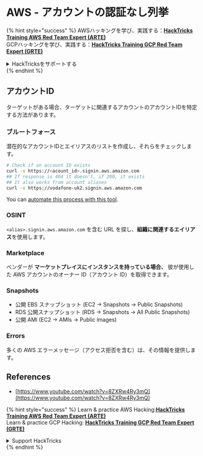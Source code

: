 # AWS - アカウントの認証なし列挙

{% hint style="success" %}
AWSハッキングを学び、実践する：<img src="../../../.gitbook/assets/image (1).png" alt="" data-size="line">[**HackTricks Training AWS Red Team Expert (ARTE)**](https://training.hacktricks.xyz/courses/arte)<img src="../../../.gitbook/assets/image (1).png" alt="" data-size="line">\
GCPハッキングを学び、実践する：<img src="../../../.gitbook/assets/image (2).png" alt="" data-size="line">[**HackTricks Training GCP Red Team Expert (GRTE)**<img src="../../../.gitbook/assets/image (2).png" alt="" data-size="line">](https://training.hacktricks.xyz/courses/grte)

<details>

<summary>HackTricksをサポートする</summary>

* [**サブスクリプションプラン**](https://github.com/sponsors/carlospolop)を確認してください！
* **💬 [**Discordグループ**](https://discord.gg/hRep4RUj7f)または[**Telegramグループ**](https://t.me/peass)に参加するか、**Twitter** 🐦 [**@hacktricks\_live**](https://twitter.com/hacktricks\_live)**をフォローしてください。**
* **ハッキングのトリックを共有するには、[**HackTricks**](https://github.com/carlospolop/hacktricks)および[**HackTricks Cloud**](https://github.com/carlospolop/hacktricks-cloud)のGitHubリポジトリにPRを提出してください。**

</details>
{% endhint %}

## アカウントID

ターゲットがある場合、ターゲットに関連するアカウントのアカウントIDを特定する方法があります。

### ブルートフォース

潜在的なアカウントIDとエイリアスのリストを作成し、それらをチェックします。
```bash
# Check if an account ID exists
curl -v https://<acount_id>.signin.aws.amazon.com
## If response is 404 it doesn't, if 200, it exists
## It also works from account aliases
curl -v https://vodafone-uk2.signin.aws.amazon.com
```
You can [automate this process with this tool](https://github.com/dagrz/aws\_pwn/blob/master/reconnaissance/validate\_accounts.py).

### OSINT

`<alias>.signin.aws.amazon.com` を含む URL を探し、**組織に関連するエイリアス**を使用します。

### Marketplace

ベンダーが **マーケットプレイスにインスタンスを持っている場合、** 彼が使用した AWS アカウントのオーナー ID（アカウント ID）を取得できます。

### Snapshots

* 公開 EBS スナップショット (EC2 -> Snapshots -> Public Snapshots)
* RDS 公開スナップショット (RDS -> Snapshots -> All Public Snapshots)
* 公開 AMI (EC2 -> AMIs -> Public images)

### Errors

多くの AWS エラーメッセージ（アクセス拒否を含む）は、その情報を提供します。

## References

* [https://www.youtube.com/watch?v=8ZXRw4Ry3mQ](https://www.youtube.com/watch?v=8ZXRw4Ry3mQ)

{% hint style="success" %}
Learn & practice AWS Hacking:<img src="../../../.gitbook/assets/image (1).png" alt="" data-size="line">[**HackTricks Training AWS Red Team Expert (ARTE)**](https://training.hacktricks.xyz/courses/arte)<img src="../../../.gitbook/assets/image (1).png" alt="" data-size="line">\
Learn & practice GCP Hacking: <img src="../../../.gitbook/assets/image (2).png" alt="" data-size="line">[**HackTricks Training GCP Red Team Expert (GRTE)**<img src="../../../.gitbook/assets/image (2).png" alt="" data-size="line">](https://training.hacktricks.xyz/courses/grte)

<details>

<summary>Support HackTricks</summary>

* Check the [**subscription plans**](https://github.com/sponsors/carlospolop)!
* **Join the** 💬 [**Discord group**](https://discord.gg/hRep4RUj7f) or the [**telegram group**](https://t.me/peass) or **follow** us on **Twitter** 🐦 [**@hacktricks\_live**](https://twitter.com/hacktricks\_live)**.**
* **Share hacking tricks by submitting PRs to the** [**HackTricks**](https://github.com/carlospolop/hacktricks) and [**HackTricks Cloud**](https://github.com/carlospolop/hacktricks-cloud) github repos.

</details>
{% endhint %}
